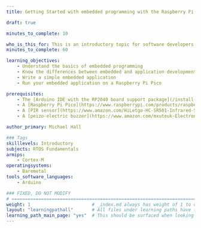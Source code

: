 ```yaml
---
title: Getting Started with embedded programming with the Raspberry Pi Pico

draft: true

minutes_to_complete: 10

who_is_this_for: This is an introductory topic for software developers interested in embedded programming.
minutes_to_complete: 60

learning_objectives: 
    - Understand the basics of embedded programming
    - Know the differences between embedded and application development
    - Write a simple embedded application
    - Run your embedded application on a Raspberry Pi Pico

prerequisites:
    - The [Arduino IDE with the RP2040 board support package](/install-guides/arduino-pico/) installed on your computer
    - A [Raspberry Pi Pico](https://www.raspberrypi.com/products/raspberry-pi-pico/) board
    - A [PIR sensor](https://www.amazon.com/HiLetgo-HC-SR501-Infrared-Sensor-Arduino/dp/B07KZW86YR/ref=sr_1_3?keywords=pir+sensor&qid=1698432931&sr=8-3) for detecting motion
    - A [peizo-electric buzzer](https://www.amazon.com/mxuteuk-Electronic-Computers-Printers-Components/dp/B07VK1GJ9X/ref=sr_1_4?crid=2FAXYI17HZKDB&keywords=piezo+buzzer&qid=1698432968&sprefix=peizo%2Caps%2C148&sr=8-4) for signaling motion

author_primary: Michael Hall

### Tags
skilllevels: Introductory
subjects: RTOS Fundamentals
armips:
    - Cortex-M
operatingsystems:
    - Baremetal
tools_software_languages:
    - Arduino

### FIXED, DO NOT MODIFY
# ================================================================================
weight: 1                       # _index.md always has weight of 1 to order correctly
layout: "learningpathall"       # All files under learning paths have this same wrapper
learning_path_main_page: "yes"  # This should be surfaced when looking for related content. Only set for _index.md of learning path content.
---
```

